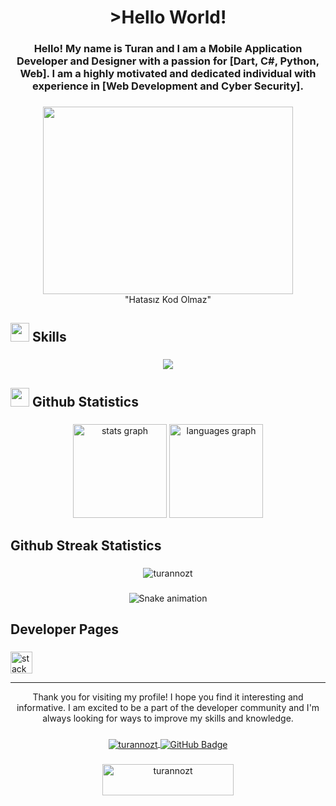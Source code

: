 <h1 align="center">
  >Hello World!
</h1>

###

<h3 align="center">Hello! My name is Turan and I am a Mobile Application Developer and Designer with a passion for [Dart, C#, Python, Web]. I am a highly motivated and dedicated individual with experience in [Web Development and Cyber ​​Security].</h3>

###

<div align="center">
  <img height="300" width="400" src="https://miro.medium.com/v2/resize:fit:1400/0*k98Ra5UzgDrSz-vv.png"  />
  <br>
  "Hatasız Kod Olmaz"
</div>

###

<h2 align="left"> <img src="https://media2.giphy.com/media/QssGEmpkyEOhBCb7e1/giphy.gif?cid=ecf05e47a0n3gi1bfqntqmob8g9aid1oyj2wr3ds3mg700bl&rid=giphy.gif" width ="30"> Skills</h2>

###

<p align="center">
  <a href="#">
    <img src="https://skillicons.dev/icons?i=php,dart,wordpress,py,mysql,git,flutter,cs,cpp,github,linux,firebase,cloudflare,docker&perline=6" />
  </a>
</p>

###

<h2 align="left"> <img src="https://media.giphy.com/media/iY8CRBdQXODJSCERIr/giphy.gif" width="30"> Github Statistics</h2>

###

<div align="center">
  <img src="https://github-readme-stats.vercel.app/api?hide_title=false&hide_rank=false&show_icons=true&include_all_commits=true&count_private=true&disable_animations=false&theme=dark&locale=en&hide_border=false&username=turannozt" height="150" alt="stats graph"  />
  <img src="https://github-readme-stats.vercel.app/api/top-langs?locale=en&hide_title=false&layout=compact&card_width=320&langs_count=5&theme=dark&hide_border=false&username=turannozt" height="150" alt="languages graph"  />
</div>

###

<h2 align="left">Github Streak Statistics</h2>

###

<div align="center">
  <img align="center" src="https://github-readme-streak-stats.herokuapp.com/?user=turannozt&theme=dark" alt="turannozt" />
</div>

###

<div align="center">
  <img src="https://profile-readme-generator.com/assets/snake.svg" alt="Snake animation" />
</div>

###

<h2 align="left">Developer Pages</h2>

###

<div align="left">
  <a href="https://stackoverflow.com/users/21078549/declare" target="_blank">
    <img src="https://img.shields.io/static/v1?message=Stackoverflow&logo=stackoverflow&label=&color=FE7A16&logoColor=white&labelColor=&style=for-the-badge" height="35" alt="stackoverflow logo"  />
  </a>
</div>

----
    
<div align="center">Thank you for visiting my profile! I hope you find it interesting and informative. I am excited to be a part of the developer community and I'm always looking for ways to improve my skills and knowledge.</div>

###

<div align="center">
  <a href="#">
      <img src="https://komarev.com/ghpvc/?username=turannozt&label=Profile%20views&color=0e75b6&style=flat" alt="turannozt" align="center" /> 
  <a/>
  <a href="https://github.com/turannozt?tab=followers">
    <img src="https://img.shields.io/github/followers/turannozt?label=Followers&style=social" alt="GitHub Badge" align="center">
  <a/>
</div>
    
###
  
<div align="center">
  <a href="buymeacoffee.com/oztturan0n"> <img align="center" src="https://cdn.buymeacoffee.com/buttons/v2/default-yellow.png" height="50" width="210" alt="turannozt" /></a>
</div>
